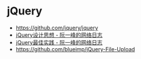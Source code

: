 # jQuery


- https://github.com/jquery/jquery
- [jQuery设计思想 - 阮一峰的网络日志](http://www.ruanyifeng.com/blog/2011/07/jquery_fundamentals.html)
- [jQuery最佳实践 - 阮一峰的网络日志](http://www.ruanyifeng.com/blog/2011/08/jquery_best_practices.html)
- https://github.com/blueimp/jQuery-File-Upload
